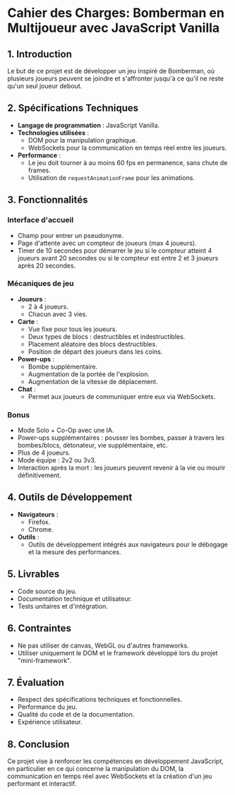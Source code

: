 # Cahier des Charges: Bomberman en Multijoueur avec JavaScript Vanilla

## 1. Introduction

Le but de ce projet est de développer un jeu inspiré de Bomberman, où plusieurs joueurs peuvent se joindre et s'affronter jusqu'à ce qu'il ne reste qu'un seul joueur debout.

## 2. Spécifications Techniques

- **Langage de programmation** : JavaScript Vanilla.
- **Technologies utilisées** : 
  - DOM pour la manipulation graphique.
  - WebSockets pour la communication en temps réel entre les joueurs.
- **Performance** : 
  - Le jeu doit tourner à au moins 60 fps en permanence, sans chute de frames.
  - Utilisation de `requestAnimationFrame` pour les animations.

## 3. Fonctionnalités

### Interface d'accueil

- Champ pour entrer un pseudonyme.
- Page d'attente avec un compteur de joueurs (max 4 joueurs).
- Timer de 10 secondes pour démarrer le jeu si le compteur atteint 4 joueurs avant 20 secondes ou si le compteur est entre 2 et 3 joueurs après 20 secondes.

### Mécaniques de jeu

- **Joueurs** : 
  - 2 à 4 joueurs.
  - Chacun avec 3 vies.
- **Carte** :
  - Vue fixe pour tous les joueurs.
  - Deux types de blocs : destructibles et indestructibles.
  - Placement aléatoire des blocs destructibles.
  - Position de départ des joueurs dans les coins.
- **Power-ups** : 
  - Bombe supplémentaire.
  - Augmentation de la portée de l'explosion.
  - Augmentation de la vitesse de déplacement.
- **Chat** : 
  - Permet aux joueurs de communiquer entre eux via WebSockets.

### Bonus

- Mode Solo + Co-Op avec une IA.
- Power-ups supplémentaires : pousser les bombes, passer à travers les bombes/blocs, détonateur, vie supplémentaire, etc.
- Plus de 4 joueurs.
- Mode équipe : 2v2 ou 3v3.
- Interaction après la mort : les joueurs peuvent revenir à la vie ou mourir définitivement.

## 4. Outils de Développement

- **Navigateurs** : 
  - Firefox.
  - Chrome.
- **Outils** : 
  - Outils de développement intégrés aux navigateurs pour le débogage et la mesure des performances.

## 5. Livrables

- Code source du jeu.
- Documentation technique et utilisateur.
- Tests unitaires et d'intégration.

## 6. Contraintes

- Ne pas utiliser de canvas, WebGL ou d'autres frameworks.
- Utiliser uniquement le DOM et le framework développé lors du projet "mini-framework".

## 7. Évaluation

- Respect des spécifications techniques et fonctionnelles.
- Performance du jeu.
- Qualité du code et de la documentation.
- Expérience utilisateur.

## 8. Conclusion

Ce projet vise à renforcer les compétences en développement JavaScript, en particulier en ce qui concerne la manipulation du DOM, la communication en temps réel avec WebSockets et la création d'un jeu performant et interactif.
